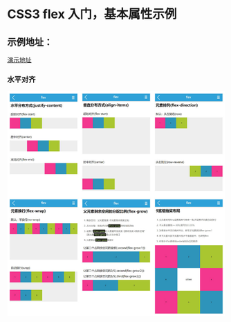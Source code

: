 # CSS3 flex 入门，基本属性示例
## 示例地址：

[演示地址](https://luochongfei.github.io/flex/justify-content.html)

### 水平对齐
![GitHub](img/demo.jpg "示例截图")
